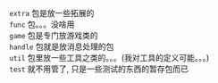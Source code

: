 `extra` 包是放一些拓展的  
`func` 包。。。没啥用  
`game` 包是专门放游戏类的  
`handle` 包就是放消息处理的包  
`util` 包里放一些工具之类的。。。(我对工具的定义可能。。。)  
`test` 就不用管了, 只是一些测试的东西的暂存包而已